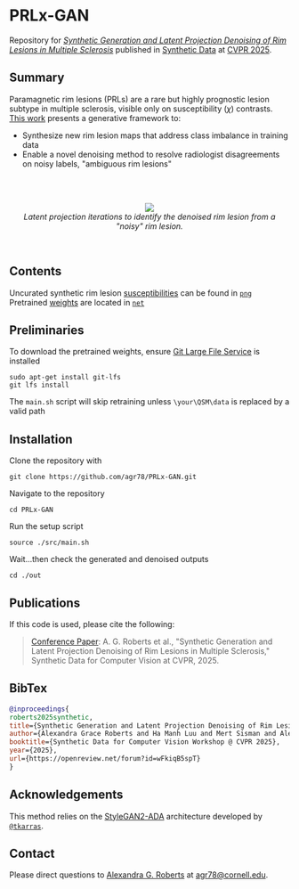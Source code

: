 # PRLx-GAN
Repository for [_Synthetic Generation and Latent Projection Denoising of Rim Lesions in Multiple Sclerosis_](https://openreview.net/forum?id=wFkiqB5spT&referrer=%5Bthe%20profile%20of%20Alexandra%20Grace%20Roberts%5D(%2Fprofile%3Fid%3D~Alexandra_Grace_Roberts1)) published in [Synthetic Data](https://syndata4cv.github.io/) at [CVPR 2025](https://cvpr.thecvf.com/). 
## Summary
Paramagnetic rim lesions (PRLs) are a rare but highly prognostic lesion subtype in multiple sclerosis, visible only on susceptibility ($\chi$) contrasts. [This work](https://huggingface.co/papers/2505.23353) presents a generative framework to: <br/>
* Synthesize new rim lesion maps that address class imbalance in training data <br/>
* Enable a novel denoising method to resolve radiologist disagreements on noisy labels, "ambiguous rim lesions" <br/>

<br/>
<br/>

<p align="center">
   <img src="./gif/proj_4x.gif"/></br>
   <i>Latent projection iterations to identify the denoised rim lesion from a "noisy" rim lesion.</i>
</p>

<br/>

## Contents
Uncurated synthetic rim lesion [susceptibilities](https://huggingface.co/datasets/agr78/PRLx-GAN-synthetic-rim) can be found in [`png`](https://github.com/agr78/PRLx-GAN/tree/main/png) <br/>
Pretrained [weights](https://huggingface.co/agr78/PRLx-GAN) are located in [`net`](https://github.com/agr78/PRLx-GAN/tree/main/net) <br/>

## Preliminaries
To download the pretrained weights, ensure [Git Large File Service](https://git-lfs.com/) is installed
```
sudo apt-get install git-lfs
git lfs install
```
The `main.sh` script will skip retraining unless `\your\QSM\data` is replaced by a valid path

## Installation
Clone the repository with
```
git clone https://github.com/agr78/PRLx-GAN.git
```
Navigate to the repository
```
cd PRLx-GAN
```
Run the setup script
```
source ./src/main.sh
```
Wait...then check the generated and denoised outputs
```
cd ./out
```

## Publications
If this code is used, please cite the following:
> [Conference Paper](https://openreview.net/forum?id=wFkiqB5spT&noteId=wFkiqB5spT): A. G. Roberts et al., "Synthetic Generation and Latent Projection Denoising of Rim Lesions in Multiple Sclerosis," Synthetic Data for Computer Vision at CVPR, 2025.
> 

## BibTex
```bibtex
@inproceedings{
roberts2025synthetic,
title={Synthetic Generation and Latent Projection Denoising of Rim Lesions in Multiple Sclerosis},
author={Alexandra Grace Roberts and Ha Manh Luu and Mert Sisman and Alexey V. Dimov and Ceren Tozlu and Ilhami Kovanlikaya and Susan Gauthier and Thanh D. Nguyen and Yi Wang},
booktitle={Synthetic Data for Computer Vision Workshop @ CVPR 2025},
year={2025},
url={https://openreview.net/forum?id=wFkiqB5spT}
}
```
## Acknowledgements
This method relies on the [StyleGAN2-ADA](https://github.com/NVlabs/stylegan2-ada-pytorch) architecture developed by [`@tkarras`](https://github.com/tkarras).
## Contact
Please direct questions to [Alexandra G. Roberts](https://github.com/agr78) at agr78@cornell.edu.
